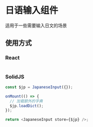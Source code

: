 # 日语输入组件

适用于一些需要输入日文的场景

## 使用方式

### React

```js

```

### SolidJS

```js
const $jp = JapaneseInput({});

onMount(() => {
  // 加载额外的字典
  $jp.loadDict();
});

return <JapaneseInput store={$jp} />;
```

